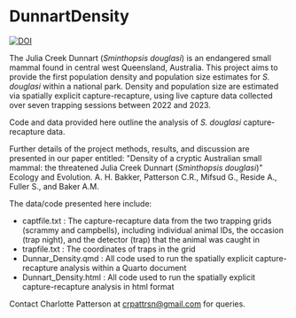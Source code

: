 # DunnartDensity

<a href="https://zenodo.org/badge/latestdoi/618279716"><img src="https://zenodo.org/badge/618279716.svg" alt="DOI"></a>

The Julia Creek Dunnart (_Sminthopsis douglasi_) is an endangered small mammal found in central west Queensland, Australia. This project aims to provide the first population density and population size estimates for _S. douglasi_ within a national park. Density and population size are estimated via spatially explicit capture-recapture, using live capture data collected over seven trapping sessions between 2022 and 2023.  

Code and data provided here outline the analysis of _S. douglasi_ capture-recapture data. 

Further details of the project methods, results, and discussion are presented in our paper entitled: "Density of a cryptic Australian small mammal: the threatened Julia Creek Dunnart (_Sminthopsis douglasi_)" Ecology and Evolution. A. H. Bakker, Patterson C.R., Mifsud G., Reside A., Fuller S., and Baker A.M.

The data/code presented here include:
- captfile.txt : The capture-recapture data from the two trapping grids (scrammy and campbells), including individual animal IDs, the occasion (trap night), and the detector (trap) that the animal was caught in
- trapfile.txt : The coordinates of traps in the grid
- Dunnar_Density.qmd : All code used to run the spatially explicit capture-recapture analysis within a Quarto document
- Dunnart_Density.html : All code used to run the spatially explicit capture-recapture analysis in html format

Contact Charlotte Patterson at crpattrsn@gmail.com for queries.
